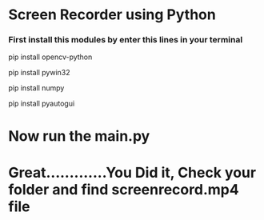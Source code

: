 # Screen Recorder using Python

### First install this modules by enter this lines in your terminal

pip install opencv-python

pip install pywin32

pip install numpy

pip install pyautogui

# Now run the main.py 

# Great.............You Did it, Check your folder and find screenrecord.mp4 file
